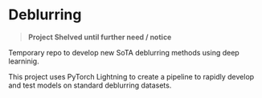 # Deblurring

> **Project Shelved until further need / notice**

Temporary repo to develop new SoTA deblurring methods using deep learninig.

This project uses PyTorch Lightning to create a pipeline to rapidly develop and test models on standard deblurring datasets.
